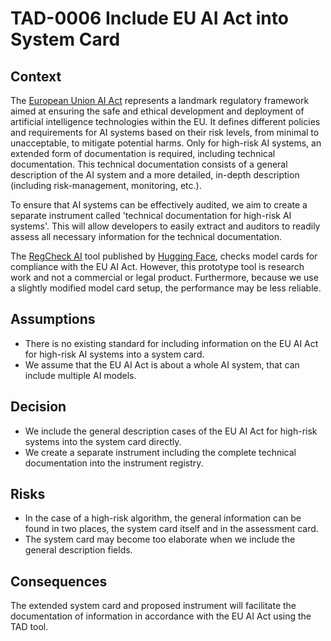 # TAD-0006 Include EU AI Act into System Card

## Context

The [European Union AI Act](https://www.europarl.europa.eu/doceo/document/TA-9-2024-0138-FNL-COR01_EN.pdf)
represents a landmark regulatory framework aimed at ensuring the safe and ethical development and deployment
of artificial intelligence technologies within the EU. It defines different policies and requirements for AI
systems based on their risk levels, from minimal to unacceptable, to mitigate potential harms. Only for
high-risk AI systems, an extended form of documentation is required, including technical documentation.
This technical documentation consists of a general description of the AI system and a more detailed,
in-depth description (including risk-management, monitoring, etc.).

To ensure that AI systems can be effectively audited, we aim to create a separate instrument called
'technical documentation for high-risk AI systems'. This will allow developers to easily extract
and auditors to readily assess all necessary information for the technical documentation.

The [RegCheck AI](https://huggingface.co/spaces/society-ethics/model-card-regulatory-check) tool published
by [Hugging Face](https://huggingface.co), checks model cards for compliance with the EU AI Act.
However, this prototype tool is research work and not a commercial or legal product. Furthermore,
because we use a slightly modified model card setup, the performance may be less reliable.

## Assumptions

* There is no existing standard for including information on the EU AI Act for high-risk AI systems into a system card.
* We assume that the EU AI Act is about a whole AI system, that can include multiple AI models.

## Decision

* We include the general description cases of the EU AI Act for high-risk systems into the system card directly.
* We create a separate instrument including the complete technical documentation into the instrument registry.

## Risks

* In the case of a high-risk algorithm, the general information can be found in two places, the system card
itself and in the assessment card.
* The system card may become too elaborate when we include the general description fields.

## Consequences

The extended system card and proposed instrument will facilitate the documentation of information in accordance
with the EU AI Act using the TAD tool.
